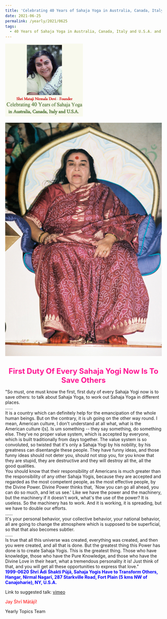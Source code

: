 ```yaml
---
title: 'Celebrating 40 Years of Sahaja Yoga in Australia, Canada, Italy and U.S.A. and its Culture, Post 26'
date: 2021-06-25
permalink: /yearly/2021/0625
tags:
  - 40 Years of Sahaja Yoga in Australia, Canada, Italy and U.S.A. and its Culture
---
```


<div style="text-align: left"><img src="/images/Celebrating40YearsSahajaYoga.png" width="250" /></div><br>

<div style="text-align: center"><img src="/images/image718.png" /></div>

<br>
<p style="color:DeepPink; text-align:center">
<font size="+2"><b>First Duty Of Every Sahaja Yogi Now Is To Save Others</b><br></font>
</p>

<p>
"So must, one must know the first, first duty of every Sahaja Yogi now is to save others: to talk about Sahaja Yoga, to work out Sahaja Yoga in different places.<br>
......<br>
It is a country which can definitely help for the emancipation of the whole human beings. But on the contrary, it is uh going on the other way round. I mean, American culture, I don't understand at all what, what is the American culture i[s]. Is um something -- they say something, do something else. They've no proper value system, which is accepted by everyone, which is built traditionally from days together. The value system is so convoluted, so twisted that it's only a Sahaja Yogi by his nobility, by his greatness can disentangle these people. They have funny ideas, and those funny ideas should not deter you, should not stop you, for you know that they are stupid, they are destructive and they will destroy all the, all the good qualities.<br>
You should know that their responsibility of Americans is much greater than the responsibility of any other Sahaja Yogis, because they are accepted and regarded as the most competent people, as the most effective people, by the Divine Power. Divine Power thinks that, `Now you can go all ahead, you can do so much, and let us see.' Like we have the power and the machinery, but the machinery if it doesn't work, what's the use of the power? It is useless. So the machinery has to work. And it is working, it is spreading, but we have to double our efforts.<br>
......<br>
It's your personal behavior, your collective behavior, your national behavior, all are going to change the atmosphere which is supposed to be superficial, so that that also becomes subtler.<br>
......<br>
Is true that all this universe was created, everything was created, and then you were created, and all that is done. But the greatest thing this Power has done is to create Sahaja Yogis. This is the greatest thing. Those who have knowledge, those who have the Pure Knowledge, and those who have the Divine Love in their heart, what a tremendous personality it is! Just think of that, and you will get all these opportunities to express that love."<br>
<font color="blue"><b>1999-0620 Śhrī Ādi Śhakti Pūjā, Sahaja Yogis Have to Transform Others, Hangar, Nirmal Nagarī, 287 Starkville Road, Fort Plain (5 kms NW of Canajoharie), NY, U.S.A.</b></font><br>
</p>

Link to suggested talk: <a href="https://vimeo.com/24302298"> vimeo</a>

<p style="color:red;">Jay Śhrī Mātājī!<br></p>

Yearly Topics Team